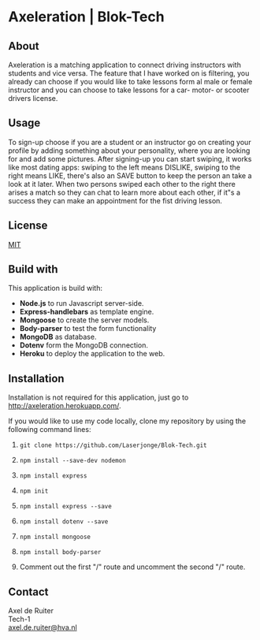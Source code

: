 # Axeleration | Blok-Tech

## About
Axeleration is a matching application to connect driving instructors with students and vice versa. The feature that I have worked on is filtering, you already can choose if you would like to take lessons form al male or female instructor and you can choose to take lessons for a car- motor- or scooter drivers license. 

## Usage
To sign-up choose if you are a student or an instructor go on creating your profile by adding something about your personality, where you are looking for and add some pictures. After signing-up you can start swiping, it works like most dating apps: swiping to the left means DISLIKE, swiping to the right means LIKE, there's also an SAVE button to keep the person an take a look at it later. When two persons swiped each other to the right there arises a match so they can chat to learn more about each other, if it"s a success they can make an appointment for the fist driving lesson.

## License
[MIT](https://github.com/Laserjonge/Blok-Tech/blob/main/LICENSE)

## Build with
This application is build with:
* **Node.js** to run Javascript server-side.
* **Express-handlebars** as template engine.
* **Mongoose** to create the server models.
* **Body-parser** to test the form functionality
* **MongoDB** as database.
* **Dotenv** form the MongoDB connection.
* **Heroku** to deploy the application to the web.

## Installation
Installation is not required for this application, just go to http://axeleration.herokuapp.com/.

If you would like to use my code locally, clone my repository by using the following command lines:

1. ```git clone https://github.com/Laserjonge/Blok-Tech.git```

1. ``npm install --save-dev nodemon``

1. `npm install express`

1. `npm init`

1. `npm install express --save`

1. `npm install dotenv --save`

1. `npm install mongoose`

1. `npm install body-parser`

1. Comment out the first "/" route and uncomment the second "/" route.

## Contact
Axel de Ruiter
<br>
Tech-1
<Br>
axel.de.ruiter@hva.nl